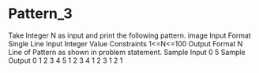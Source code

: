 # Pattern_3
Take Integer N as input and print the following pattern.  image  Input Format  Single Line Input  Integer Value Constraints  1&lt;=N&lt;=100  Output Format  N Line of Pattern as shown in problem statement.  Sample Input 0  5 Sample Output 0  1 2 3 4 5  1 2 3 4  1 2 3  1 2  1 
